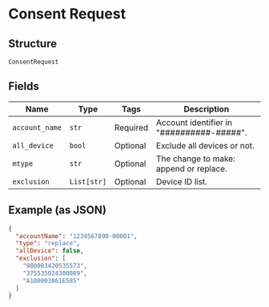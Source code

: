
# Consent Request

## Structure

`ConsentRequest`

## Fields

| Name | Type | Tags | Description |
|  --- | --- | --- | --- |
| `account_name` | `str` | Required | Account identifier in "##########-#####". |
| `all_device` | `bool` | Optional | Exclude all devices or not. |
| `mtype` | `str` | Optional | The change to make: append or replace. |
| `exclusion` | `List[str]` | Optional | Device ID list. |

## Example (as JSON)

```json
{
  "accountName": "1234567890-00001",
  "type": "replace",
  "allDevice": false,
  "exclusion": [
    "980003420535573",
    "375535024300089",
    "A100003861E585"
  ]
}
```

